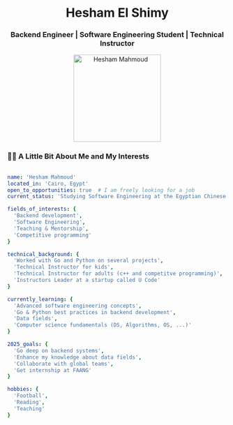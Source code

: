 <h1 align="center">Hesham El Shimy</h1>
<h3 align="center">Backend Engineer | Software Engineering Student | Technical Instructor</h3>
<p align="center">
  <img src="<https://i.imgur.com/9TST9TX.jpeg>" alt="Hesham Mahmoud" width="200" />
</p>


### 🧑‍💻 A Little Bit About Me and My Interests
```yaml

name: 'Hesham Mahmoud'
located_in: 'Cairo, Egypt'
open_to_opportunities: true  # I am freely looking for a job
current_status: 'Studying Software Engineering at the Egyptian Chinese University'

fields_of_interests: {
  'Backend development',
  'Software Engineering',
  'Teaching & Mentorship',
  'Competitive programming'
}

technical_background: {
  'Worked with Go and Python on several projects',
  'Technical Instructor for kids',
  'Technical Instructor for adults (c++ and competitve programming)',
  'Instructors Leader at a startup called U Code'
}

currently_learning: {
  'Advanced software engineering concepts',
  'Go & Python best practices in backend development',
  'Data fields',
  'Computer science fundamentals (DS, Algorithms, OS, ...)'
}

2025_goals: {
  'Go deep on backend systems',
  'Enhance my knowledge about data fields',
  'Collaborate with global teams',
  'Get internship at FAANG'
}

hobbies: {
  'Football',
  'Reading',
  'Teaching'
}
